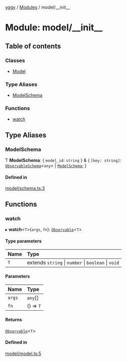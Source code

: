 [yggy](../README.md) / [Modules](../modules.md) / model/\_\_init\_\_

# Module: model/\_\_init\_\_

## Table of contents

### Classes

- [Model](../classes/model___init__.Model.md)

### Type Aliases

- [ModelSchema](model___init__.md#modelschema)

### Functions

- [watch](model___init__.md#watch)

## Type Aliases

### ModelSchema

Ƭ **ModelSchema**: { `model_id`: `string`  } & { `[key: string]`: [`ObservableSchema`](observable___init__.md#observableschema)<`any`\> \| [`ModelSchema`](model___init__.md#modelschema);  }

#### Defined in

[model/schema.ts:3](https://github.com/Aldlevine/yggy/blob/379e698/src/model/schema.ts#L3)

## Functions

### watch

▸ **watch**<`T`\>(`args`, `fn`): [`Observable`](observable___init__.md#observable-1)<`T`\>

#### Type parameters

| Name | Type |
| :------ | :------ |
| `T` | extends `string` \| `number` \| `boolean` \| `void` |

#### Parameters

| Name | Type |
| :------ | :------ |
| `args` | `any`[] |
| `fn` | () => `T` |

#### Returns

[`Observable`](observable___init__.md#observable-1)<`T`\>

#### Defined in

[model/model.ts:5](https://github.com/Aldlevine/yggy/blob/379e698/src/model/model.ts#L5)
